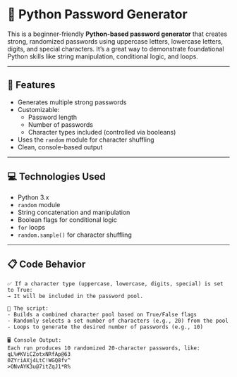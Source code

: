 # 🔐 Python Password Generator

This is a beginner-friendly **Python-based password generator** that creates strong, randomized passwords using uppercase letters, lowercase letters, digits, and special characters. It’s a great way to demonstrate foundational Python skills like string manipulation, conditional logic, and loops.

---

## 🔧 Features

- Generates multiple strong passwords
- Customizable:
  - Password length
  - Number of passwords
  - Character types included (controlled via booleans)
- Uses the `random` module for character shuffling
- Clean, console-based output

---

## 💻 Technologies Used

- Python 3.x
- `random` module
- String concatenation and manipulation
- Boolean flags for conditional logic
- `for` loops
- `random.sample()` for character shuffling

---

## 📋 Code Behavior

```plaintext
✅ If a character type (uppercase, lowercase, digits, special) is set to True:
→ It will be included in the password pool.

🧠 The script:
- Builds a combined character pool based on True/False flags
- Randomly selects a set number of characters (e.g., 20) from the pool
- Loops to generate the desired number of passwords (e.g., 10)

🖥️ Console Output:
Each run produces 10 randomized 20-character passwords, like:
qL%#KViCZotxNRfAp@63
0ZYriAXj4LtC!WGQ8fv^
>ONvAYK3u@7itZqJ1*R%

